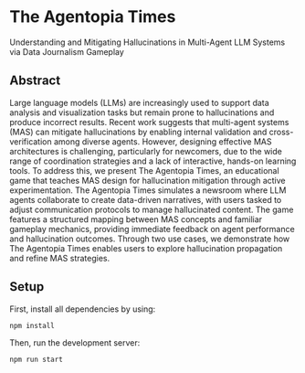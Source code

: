 # The Agentopia Times

Understanding and Mitigating Hallucinations in Multi-Agent LLM Systems via Data Journalism Gameplay

## Abstract

Large language models (LLMs) are increasingly used to support data analysis and visualization tasks but remain prone to hallucinations and produce incorrect results. 
Recent work suggests that multi-agent systems (MAS) can mitigate hallucinations by enabling internal validation and cross-verification among diverse agents. 
However, designing effective MAS architectures is challenging, particularly for newcomers, due to the wide range of coordination strategies and a lack of interactive, hands-on learning tools. 
To address this, we present The Agentopia Times, an educational game that teaches MAS design for hallucination mitigation through active experimentation. 
The Agentopia Times simulates a newsroom where LLM agents collaborate to create data-driven narratives, with users tasked to adjust communication protocols to manage hallucinated content. 
The game features a structured mapping between MAS concepts and familiar gameplay mechanics, providing immediate feedback on agent performance and hallucination outcomes. 
Through two use cases, we demonstrate how The Agentopia Times enables users to explore hallucination propagation and refine MAS strategies. 

## Setup

First, install all dependencies by using: 

```bash
npm install
```

Then, run the development server:

```bash
npm run start
```
